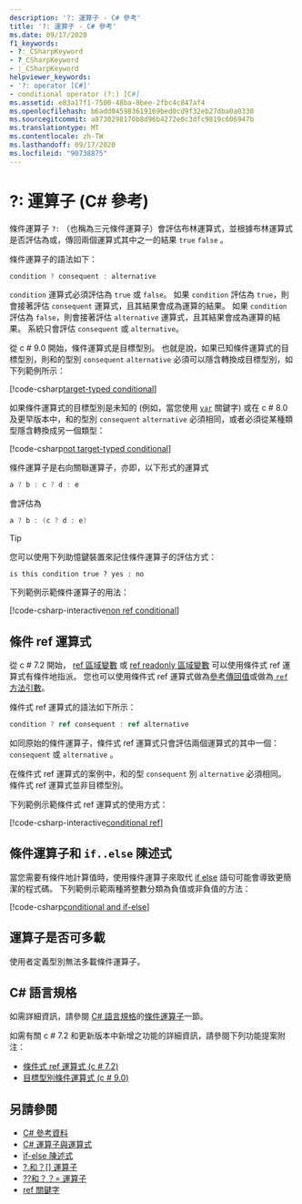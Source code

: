 ```yaml
---
description: '?: 運算子 - C# 參考'
title: '?: 運算子 - C# 參考'
ms.date: 09/17/2020
f1_keywords:
- ?:_CSharpKeyword
- ?_CSharpKeyword
- :_CSharpKeyword
helpviewer_keywords:
- '?: operator [C#]'
- conditional operator (?:) [C#]
ms.assetid: e83a17f1-7500-48ba-8bee-2fbc4c847af4
ms.openlocfilehash: b6add045983619169bed0cd9f32eb27dba0a0338
ms.sourcegitcommit: a8730298170b8d96b4272e0c3dfc9819c606947b
ms.translationtype: MT
ms.contentlocale: zh-TW
ms.lasthandoff: 09/17/2020
ms.locfileid: "90738875"
---
```

# <a name="-operator-c-reference"></a>?: 運算子 (C# 參考)

條件運算子 `?:` （也稱為三元條件運算子）會評估布林運算式，並根據布林運算式是否評估為或，傳回兩個運算式其中之一的結果 `true` `false` 。

條件運算子的語法如下：

```csharp
condition ? consequent : alternative
```

`condition` 運算式必須評估為 `true` 或 `false`。 如果 `condition` 評估為 `true`，則會接著評估 `consequent` 運算式，且其結果會成為運算的結果。 如果 `condition` 評估為 `false`，則會接著評估 `alternative` 運算式，且其結果會成為運算的結果。 系統只會評估 `consequent` 或 `alternative`。

從 c # 9.0 開始，條件運算式是目標型別。 也就是說，如果已知條件運算式的目標型別，則和的型別 `consequent` `alternative` 必須可以隱含轉換成目標型別，如下列範例所示：

[!code-csharp[target-typed conditional](snippets/shared/ConditionalOperator.cs#TargetTyped)]

如果條件運算式的目標型別是未知的 (例如，當您使用 [`var`](../keywords/var.md) 關鍵字) 或在 c # 8.0 及更早版本中，和的型別 `consequent` `alternative` 必須相同，或者必須從某種類型隱含轉換成另一個類型：

[!code-csharp[not target-typed conditional](snippets/shared/ConditionalOperator.cs#NotTargetTyped)]

條件運算子是右向關聯運算子，亦即，以下形式的運算式

```csharp
a ? b : c ? d : e
```

會評估為

```csharp
a ? b : (c ? d : e)
```

> [!TIP]
> 您可以使用下列助憶鍵裝置來記住條件運算子的評估方式：
>
> ```text
> is this condition true ? yes : no
> ```

下列範例示範條件運算子的用法：

[!code-csharp-interactive[non ref conditional](snippets/shared/ConditionalOperator.cs#ConditionalValue)]

## <a name="conditional-ref-expression"></a>條件 ref 運算式

從 c # 7.2 開始， [ref 區域變數](../keywords/ref.md#ref-locals) 或 [ref readonly 區域變數](../keywords/ref.md#ref-readonly-locals) 可以使用條件式 ref 運算式有條件地指派。 您也可以使用條件式 ref 運算式做為[參考傳回值](../keywords/ref.md#reference-return-values)或做為[ `ref` 方法引數](../keywords/ref.md#passing-an-argument-by-reference)。

條件式 ref 運算式的語法如下所示：

```csharp
condition ? ref consequent : ref alternative
```

如同原始的條件運算子，條件式 ref 運算式只會評估兩個運算式的其中一個： `consequent` 或 `alternative` 。

在條件式 ref 運算式的案例中，和的型 `consequent` 別 `alternative` 必須相同。 條件式 ref 運算式並非目標型別。

下列範例示範條件式 ref 運算式的使用方式：

[!code-csharp-interactive[conditional ref](snippets/shared/ConditionalOperator.cs#ConditionalRef)]

## <a name="conditional-operator-and-an-ifelse-statement"></a>條件運算子和 `if..else` 陳述式

當您需要有條件地計算值時，使用條件運算子來取代 [if else](../keywords/if-else.md) 語句可能會導致更簡潔的程式碼。 下列範例示範兩種將整數分類為負值或非負值的方法：

[!code-csharp[conditional and if-else](snippets/shared/ConditionalOperator.cs#CompareWithIf)]

## <a name="operator-overloadability"></a>運算子是否可多載

使用者定義型別無法多載條件運算子。

## <a name="c-language-specification"></a>C# 語言規格

如需詳細資訊，請參閱 [C# 語言規格](~/_csharplang/spec/introduction.md)的[條件運算子](~/_csharplang/spec/expressions.md#conditional-operator)一節。

如需有關 c # 7.2 和更新版本中新增之功能的詳細資訊，請參閱下列功能提案附注：

- [條件式 ref 運算式 (c # 7.2) ](~/_csharplang/proposals/csharp-7.2/conditional-ref.md)
- [目標型別條件運算式 (c # 9.0) ](~/_csharplang/proposals/csharp-9.0/target-typed-conditional-expression.md)

## <a name="see-also"></a>另請參閱

- [C# 參考資料](../index.md)
- [C# 運算子與運算式](index.md)
- [if-else 陳述式](../keywords/if-else.md)
- [?.和？[] 運算子](member-access-operators.md#null-conditional-operators--and-)
- [??和？？= 運算子](null-coalescing-operator.md)
- [ref 關鍵字](../keywords/ref.md)
